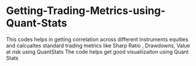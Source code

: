 # Getting-Trading-Metrics-using-Quant-Stats

This codes helps in getting correlation across different instruments equities and calcualtes standard trading metrics like Sharp Ratio , Drawdowns, Value at risk using QuantStats
The code helps get good visualiizaiton using Quant Stats
